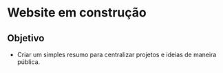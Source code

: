 # Website em construção

## Objetivo
 - Criar um simples resumo para centralizar projetos e ideias de maneira pública. 

